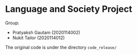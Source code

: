 # Language and Society Project

Group:

- Pratyaksh Gautam (2020114002)
- Nukit Tailor (2020114012)

The original code is under the directory `code_release/`

<!-- # check if transliteration modified is in hindi [humein] -->
<!-- # check if very close similarity to some english word (edit distance)   [hume] -> [home] -->
<!-- # crosses threshold score -> tag it -->
